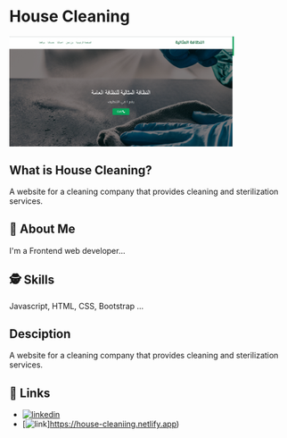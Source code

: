 # House Cleaning

<img align="center" width="80%" src="https://github.com/Mohamed20a/My-Portfolio/blob/main/assets/img/portfolio/cleaning.png">

## What is House Cleaning?
A website for a cleaning company that provides cleaning and sterilization services.

## 🚀 About Me
I'm a Frontend web developer...

  
## 🕵️‍ Skills
Javascript, HTML, CSS, Bootstrap ...

## Desciption
A website for a cleaning company that provides cleaning and sterilization services.

## 🔗 Links

- [![linkedin](https://img.shields.io/badge/linkedin-0A66C2?style=for-the-badge&logo=linkedin&logoColor=white)](https://www.linkedin.com/in/mohamed-ahmed-bb358b239/)
- [![link](https://img.shields.io/badge/link-green?style=for-the-badge&logo=link&logoColor=black)]https://house-cleaniing.netlify.app)

